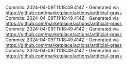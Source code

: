 Commits: 2024-04-09T11:18:49.414Z - Generated via https://github.com/marketplace/actions/artificial-grass
<br>
Commits: 2024-04-09T11:18:49.414Z - Generated via https://github.com/marketplace/actions/artificial-grass
<br>
Commits: 2024-04-09T11:18:49.414Z - Generated via https://github.com/marketplace/actions/artificial-grass
<br>
Commits: 2024-04-09T11:18:49.414Z - Generated via https://github.com/marketplace/actions/artificial-grass
<br>
Commits: 2024-04-09T11:18:49.414Z - Generated via https://github.com/marketplace/actions/artificial-grass
<br>
